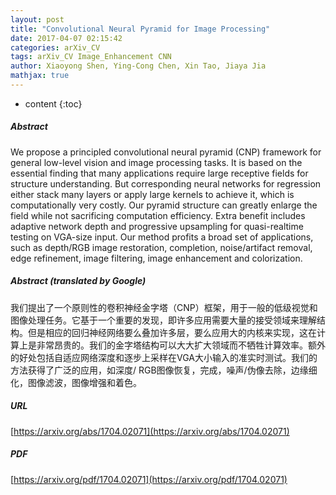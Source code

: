 ```yaml
---
layout: post
title: "Convolutional Neural Pyramid for Image Processing"
date: 2017-04-07 02:15:42
categories: arXiv_CV
tags: arXiv_CV Image_Enhancement CNN
author: Xiaoyong Shen, Ying-Cong Chen, Xin Tao, Jiaya Jia
mathjax: true
---
```


* content
{:toc}

##### Abstract
We propose a principled convolutional neural pyramid (CNP) framework for general low-level vision and image processing tasks. It is based on the essential finding that many applications require large receptive fields for structure understanding. But corresponding neural networks for regression either stack many layers or apply large kernels to achieve it, which is computationally very costly. Our pyramid structure can greatly enlarge the field while not sacrificing computation efficiency. Extra benefit includes adaptive network depth and progressive upsampling for quasi-realtime testing on VGA-size input. Our method profits a broad set of applications, such as depth/RGB image restoration, completion, noise/artifact removal, edge refinement, image filtering, image enhancement and colorization.

##### Abstract (translated by Google)
我们提出了一个原则性的卷积神经金字塔（CNP）框架，用于一般的低级视觉和图像处理任务。它基于一个重要的发现，即许多应用需要大量的接受领域来理解结构。但是相应的回归神经网络要么叠加许多层，要么应用大的内核来实现，这在计算上是非常昂贵的。我们的金字塔结构可以大大扩大领域而不牺牲计算效率。额外的好处包括自适应网络深度和逐步上采样在VGA大小输入的准实时测试。我们的方法获得了广泛的应用，如深度/ RGB图像恢复，完成，噪声/伪像去除，边缘细化，图像滤波，图像增强和着色。

##### URL
[https://arxiv.org/abs/1704.02071](https://arxiv.org/abs/1704.02071)

##### PDF
[https://arxiv.org/pdf/1704.02071](https://arxiv.org/pdf/1704.02071)

